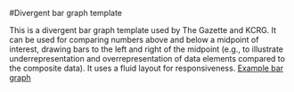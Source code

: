 #Divergent bar graph template

This is a divergent bar graph template used by The Gazette and KCRG. It can be used for comparing numbers above and below a midpoint of interest, drawing bars to the left and right of the midpoint (e.g., to illustrate underrepresentation and overrepresentation of data elements compared to the composite data). It uses a fluid layout for responsiveness.
[Example bar graph](http://thegazette.com/subject/news/doing-their-part-20140914#divergentbargraph)
